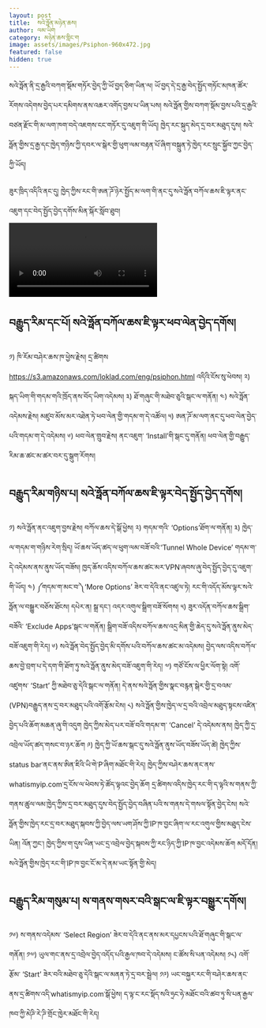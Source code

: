 ```yaml
---
layout: post
title:  སའེ་ཧྥོན་མཉེན་ཆས།
author: ལམ་ཡིག
category: མཉེན་ཆས་གླིང་ག
image: assets/images/Psiphon-960x472.jpg
featured: false
hidden: true
---
```


སའེ་ཧྥོན་ནི་དྲ་རྒྱའི་བཀག་སྡོམ་གཏོར་བྱེད་ཀྱི་ཡོ་བྱད་ཅིག་ཡིན་ལ། ཡོ་བྱད་དེ་དྲ་རྒྱ་བེད་སྤྱོད་གཏོང་མཁན་ཚོར་རོགས་འདེགས་བྱེད་པར་དམིགས་ནས་འཆར་འགོད་བྱས་པ་ཡིན་པས། སའེ་ཧྥོན་གྱིས་བཀག་སྡོམ་བྱས་པའི་དྲ་རྒྱའི་བཙན་རྫོང་གི་མ་ལག་ཁག་བདེ་འཇགས་ངང་གཏོར་དུ་འཇུག་གི་ཡོད། ཁྱེད་རང་སྐུད་མེད་དྲ་བར་མཐུད་དུས། སའེ་ཧྥོན་གྱིས་དྲ་རྒྱ་དང་ཁྱེད་གཉིས་ཀྱི་དབར་ལ་སྒེར་གྱི་ཕུག་ལམ་བརྟན་པོ་ཞིག་བསྐྲུན་ཏེ་ཁྱེད་རང་སྲུང་སྐྱོབ་ཀྱང་བྱེད་ཀྱི་ཡོད།

ཟུར་ཁྲིད་འདིའི་ནང་དུ། ཁྱེད་ཀྱིས་རང་གི་ཨན་ཌོ་ཉེར་སྤྱོད་མ་ལག་གི་ནང་དུ་སའེ་ཧྥོན་བཀོལ་ཆས་ཇི་ལྟར་ནང་འཇུག་དང་བེད་སྤྱོད་བྱེད་དགོས་མིན་སྐོར་སློབ་ཐུབ།
<video controls src="http://lamyig.com/wp-content/uploads/2018/10/psiphon-window-video.mp4"></video>

## བརྒྱུད་རིམ་དང་པོ། སའེ་ཧྥོན་བཀོལ་ཆས་ཇི་ལྟར་ཕབ་ལེན་བྱེད་དགོས།
༡)  ཁི་རོམ་བཤེར་ཆས་ཁ་ཕྱེས་རྗེས། དྲ་ཚིགས https://s3.amazonaws.com/loklad.com/eng/psiphon.html འདིའི་ངོས་སུ་ཕེབས།
༢) སྐད་ཡིག་གི་གདམ་གའི་ཁྲོད་ནས་བོད་ཡིག་འདེམས།
༣)  ཐོ་གཞུང་གི་མཐེབ་ཅུའི་སྒང་ལ་གནོན།
༤)  སའེ་ཧྥོན་འདེམས་རྗེས། མཛུབ་མོས་མར་འཐེན་ཏེ་ཕབ་ལེན་གྱི་གདམ་ག་དེ་འཚོལ།
༥)  ཨན་ཌོ་མ་ལག་ནང་དུ་ཕབ་ལེན་བྱེད་པའི་གདམ་ག་དེ་འདེམས།
༦)  ཕབ་ལེན་གྲུབ་རྗེས། ནང་འཇུག་ ‘Install’གི་སྒང་དུ་གནོན། ཕབ་ལེན་གྱི་བརྒྱུད་རིམ་ཆ་ཚང་མ་ཚར་བར་དུ་སྒུག་རོགས།

## བརྒྱུད་རིམ་གཉིས་པ། སའེ་ཧྥོན་བཀོལ་ཆས་ཇི་ལྟར་བེད་སྤྱོད་བྱེད་དགོས།
༡)  སའེ་ཧྥོན་ནང་འཇུག་བྱས་རྗེས། བཀོལ་ཆས་དེ་སྒོ་ཕྱེས།
༢) གདམ་གའི་ ‘Options’ཐོག་ལ་གནོན།
༣)  ཁྱེད་ལ་གདམ་ག་གཉིས་རེག་སྲིད། ཡོ་ཆས་ཡོད་ཚད་ལ་ཕུག་ལམ་བཟོ་བའི་‘Tunnel Whole Device’ གདམ་ག་དེ་འདེམས་ནས་ནུས་ཡོད་བཟོས། ཁྱད་ཆོས་འདིས་བཀོལ་ཆས་ཚང་མར་VPN་ཞབས་ཞུ་བེད་སྤྱོད་བྱེད་དུ་འཇུག་གི་ཡོད།
༤) ༼གདམ་ག་མང་བ་༽‘More Options’ ཟེར་བ་དེའི་ནང་འཛུལ་ཏེ། རང་གི་འདོད་མོས་ལྟར་སའེ་ཧྥོན་ལ་བསྒྱུར་བཅོས་ཐོངས། དཔེར་ན། སྒྲ་དང་། འདར་འགུལ་སྒྲིག་བཟོ་སོགས།
༥)  ཟུར་འདོན་བཀོལ་ཆས་སྒྲིག་བཟོའི་ ‘Exclude Apps’སྒང་ལ་གནོན། སྒྲིག་བཟོ་འདིས་བཀོལ་ཆས་འདྲ་མིན་གྱི་ཆེད་དུ་སའེ་ཧྥོན་ནུས་མེད་བཟོ་འཇུག་གི་རེད།
༦)  སའེ་ཧྥོན་བེད་སྤྱོད་བྱེད་མི་དགོས་པའི་བཀོལ་ཆས་ཚང་མ་འདེམས། བྱེད་ལས་འདིས་བཀོལ་ཆས་བྱེ་བྲག་པ་དེ་དག་གི་ཐོག་ཏུ་སའེ་ཧྥོན་ནུས་མེད་བཟོ་འཇུག་གི་རེད།
༧)  གཙོ་ངོས་ལ་ཕྱིར་ལོག་སྟེ། འགོ་འཛུགས་ ‘Start’ ཀྱི་མཐེབ་ཅུ་དེའི་སྒང་ལ་གནོན། དེ་ནས་སའེ་ཧྥོན་གྱིས་སྣང་བརྙན་སྒེར་གྱི་དྲ་བའམ་(VPN)བརྒྱུད་ནས་དྲ་བར་མཐུད་པའི་འགོ་རྩོམ་ངེས།
༨)  སའེ་ཧྥོན་གྱིས་ཁྱེད་ལ་དྲ་བའི་འབྲེལ་མཐུད་སྟངས་འཛིན་བྱེད་པའི་ཆོག་མཆན་ཞུ་གི་འདུག ཁྱེད་ཀྱིས་མེད་པར་བཟོ་བའི་གདམ་ག་ ‘Cancel’ དེ་འདེམས་ནས། ཁྱེད་ཀྱི་དྲ་འབྲེལ་ཡོད་ཚད་གསང་བ་ཉར་ཆོག
༩)  ཁྱེད་ཀྱི་ཡོ་ཆས་སྒང་དུ་སའེ་ཧྥོན་ནུས་ཡོད་བཟོས་ཡོད་ཚེ། ཁྱེད་ཀྱིས་ status bar་ནང་ནས་ཨིན་ཇིའི་ཡི་གེ་P་ཞིག་མཐོང་གི་རེད།
ཁྱེད་ཀྱིས་བཤེར་ཆས་ནང་ནས་whatismyip.com་དྲ་ངོས་ལ་ཕེབས་ཏེ་ཚོད་ལྟའང་བྱེད་ཆོག དྲ་ཚིགས་འདིས་ཁྱེད་རང་གི་ད་ལྟའི་ས་གནས་ཀྱི་གནས་ཚུལ་ལམ་ཁྱེད་ཀྱིས་དྲ་བར་མཐུད་དུས་བེད་སྤྱོད་བྱེད་བཞིན་པའི་ས་གནས་དེ་གསལ་སྟོན་བྱེད་ངེས།
སའེ་ཧྥོན་གྱིས་ཁྱེད་རང་དྲ་བར་མཐུད་སྐབས་ཀྱི་བྱེད་ལས་ཡག་ཤོས་ཀྱི་IP་ཁ་བྱང་ཞིག་ལ་རང་འགུལ་གྱིས་མཐུད་ངེས་ཡིན། འོན་ཀྱང་། ཁྱེད་ཀྱིས་ག་དུས་ཡིན་ཡང་དྲ་འབྲེལ་བྱེད་སྐབས་ཀྱི་རང་ཉིད་ཀྱི་IP་ཁ་བྱང་འདེམས་ཆོག མདོ་དོན། སའེ་ཧྥོན་གྱིས་ཁྱེད་རང་གི་IP་ཁ་བྱང་ངོ་མ་དེ་ནམ་ཡང་སྟོན་གྱི་མེད།

## བརྒྱུད་རིམ་གསུམ་པ། ས་གནས་གསར་བའི་སྒང་ལ་ཇི་ལྟར་བསྒྱུར་དགོས།
༡༦)  ས་གནས་འདེམས་ ‘Select Region’ ཟེར་བ་དེའི་ནང་ནས་མར་དཔྱངས་པའི་ཐོ་གཞུང་གི་སྒང་ལ་གནོན།
༡༧)  ཡུལ་གང་ནས་དྲ་འབྲེལ་བྱེད་འདོད་པའི་རྒྱལ་ཁབ་དེ་འདེམས། ང་ཚོས་སི་པན་འདེམས།
༡༨)  འགོ་རྩོམ་ ‘Start’ ཟེར་བའི་མཐེབ་ཅུ་དེའི་སྒང་ལ་མནན་ཏེ་དྲ་བར་སྦྲེལ།
༡༩)  ཡང་བསྐྱར་རང་གི་བཤེར་ཆས་ནང་ནས་དྲ་ཚིགས་འདི་whatismyip.com་སྒོ་ཕྱེས། ད་ལྟ་ང་རང་སྡོད་སའི་ཧྲང་ཧེ་མཐོང་བའི་ཚབ་ཏུ་སི་པན་རྒྱལ་ཁབ་ཀྱི་མེཌི་རེ་ཌི་གྲོང་ཁྱེར་མཐོང་གི་རེད།

